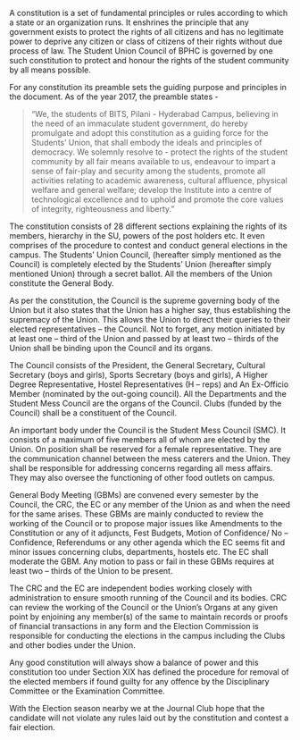<!-- TITLE: SU Constitution Review -->
<!-- SUBTITLE: A quick review of the SU Constitution, in the days leading upto the elections-->

A constitution is a set of fundamental principles or rules according to which a state or an organization runs. It enshrines the principle that any government exists to protect the rights of all citizens and has no legitimate power to deprive any citizen or class of citizens of their rights without due process of law. The Student Union Council of BPHC is governed by one such constitution to protect and honour the rights of the student community by all means possible.

For any constitution its preamble sets the guiding purpose and principles in the document. As of the year 2017, the preamble states - 

> “We, the students of BITS, Pilani - Hyderabad Campus, believing in the need of an immaculate student government, do hereby promulgate and adopt this constitution as a guiding force for the Students’ Union, that shall embody the ideals and principles of democracy. We solemnly resolve to - protect the rights of the student community by all fair means available to us, endeavour to impart a sense of fair-play and security among the students, promote all activities relating to academic awareness, cultural affluence, physical welfare and general welfare; develop the Institute into a centre of technological excellence and to uphold and promote the core values of integrity, righteousness and liberty.”

The constitution consists of 28 different sections explaining the rights of its members, hierarchy in the SU, powers of the post holders etc. It even comprises of the procedure to contest and conduct general elections in the campus. The Students’ Union Council, (hereafter simply mentioned as the Council) is completely elected by the Students’ Union (hereafter simply mentioned Union) through a secret ballot. All the members of the Union constitute the General Body.

As per the constitution, the Council is the supreme governing body of the Union but it also states that the Union has a higher say, thus establishing the supremacy of the Union. This allows the Union to direct their queries to their elected representatives – the Council. Not to forget, any motion initiated by at least one – third of the Union and passed by at least two – thirds of the Union shall be binding upon the Council and its organs.

The Council consists of the President, the General Secretary, Cultural Secretary (boys and girls), Sports Secretary (boys and girls), A Higher Degree Representative, Hostel Representatives (H – reps) and An Ex-Officio Member (nominated by the out-going council). All the Departments and the Student Mess Council are the organs of the Council. Clubs (funded by the Council) shall be a constituent of the Council.

An important body under the Council is the Student Mess Council (SMC). It consists of a maximum of five members all of whom are elected by the Union. On position shall be reserved for a female representative. They are the communication channel between the mess caterers and the Union. They shall be responsible for addressing concerns regarding all mess affairs. They may also oversee the functioning of other food outlets on campus.    

General Body Meeting (GBMs) are convened every semester by the Council, the CRC, the EC or any member of the Union as and when the need for the same arises. These GBMs are mainly conducted to review the working of the Council or to propose major issues like Amendments to the Constitution or any of it adjuncts, Fest Budgets, Motion of Confidence/ No – Confidence, Referendums or any other agenda which the EC seems fit and minor issues concerning clubs, departments, hostels etc. The EC shall moderate the GBM. Any motion to pass or fail in these GBMs requires at least two – thirds of the Union to be present.

The CRC and the EC are independent bodies working closely with administration to ensure smooth running of the Council and its bodies. CRC can review the working of the Council or the Union’s Organs at any given point by enjoining any member(s) of the same to maintain records or proofs of financial transactions in any form and the Election Commission is responsible for conducting the elections in the campus including the Clubs and other bodies under the Union.

Any good constitution will always show a balance of power and this constitution too under Section XIX has defined the procedure for removal of the elected members if found guilty for any offence by the Disciplinary Committee or the Examination Committee.

With the Election season nearby we at the Journal Club hope that the candidate will not violate any rules laid out by the constitution and contest a fair election.
